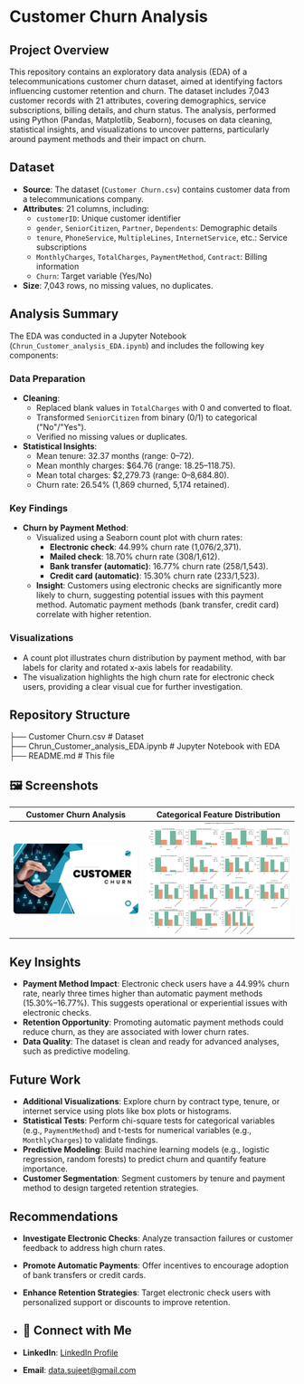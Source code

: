# Customer Churn Analysis

## Project Overview
This repository contains an exploratory data analysis (EDA) of a telecommunications customer churn dataset, aimed at identifying factors influencing customer retention and churn. The dataset includes 7,043 customer records with 21 attributes, covering demographics, service subscriptions, billing details, and churn status. The analysis, performed using Python (Pandas, Matplotlib, Seaborn), focuses on data cleaning, statistical insights, and visualizations to uncover patterns, particularly around payment methods and their impact on churn.

## Dataset
- **Source**: The dataset (`Customer Churn.csv`) contains customer data from a telecommunications company.
- **Attributes**: 21 columns, including:
  - `customerID`: Unique customer identifier
  - `gender`, `SeniorCitizen`, `Partner`, `Dependents`: Demographic details
  - `tenure`, `PhoneService`, `MultipleLines`, `InternetService`, etc.: Service subscriptions
  - `MonthlyCharges`, `TotalCharges`, `PaymentMethod`, `Contract`: Billing information
  - `Churn`: Target variable (Yes/No)
- **Size**: 7,043 rows, no missing values, no duplicates.

## Analysis Summary
The EDA was conducted in a Jupyter Notebook (`Chrun_Customer_analysis_EDA.ipynb`) and includes the following key components:

### Data Preparation
- **Cleaning**:
  - Replaced blank values in `TotalCharges` with 0 and converted to float.
  - Transformed `SeniorCitizen` from binary (0/1) to categorical ("No"/"Yes").
  - Verified no missing values or duplicates.
- **Statistical Insights**:
  - Mean tenure: 32.37 months (range: 0–72).
  - Mean monthly charges: $64.76 (range: $18.25–$118.75).
  - Mean total charges: $2,279.73 (range: $0–$8,684.80).
  - Churn rate: 26.54% (1,869 churned, 5,174 retained).

### Key Findings
- **Churn by Payment Method**:
  - Visualized using a Seaborn count plot with churn rates:
    - **Electronic check**: 44.99% churn rate (1,076/2,371).
    - **Mailed check**: 18.70% churn rate (308/1,612).
    - **Bank transfer (automatic)**: 16.77% churn rate (258/1,543).
    - **Credit card (automatic)**: 15.30% churn rate (233/1,523).
  - **Insight**: Customers using electronic checks are significantly more likely to churn, suggesting potential issues with this payment method. Automatic payment methods (bank transfer, credit card) correlate with higher retention.

### Visualizations
- A count plot illustrates churn distribution by payment method, with bar labels for clarity and rotated x-axis labels for readability.
- The visualization highlights the high churn rate for electronic check users, providing a clear visual cue for further investigation.

## Repository Structure
├── Customer Churn.csv              # Dataset <br>
├── Chrun_Customer_analysis_EDA.ipynb # Jupyter Notebook with EDA <br>
├── README.md                       # This file

## 🖼️ Screenshots

| Customer Churn Analysis | Categorical Feature Distribution |
|---------|-----------|
| ![Customer Churn Analysis](https://github.com/datasujeet/Customer_Churn_Analysis/blob/main/tca.png) | ![Categorical Feature Distribution](https://github.com/datasujeet/Customer_Churn_Analysis/blob/main/Subplots.png) 


## Key Insights
- **Payment Method Impact**: Electronic check users have a 44.99% churn rate, nearly three times higher than automatic payment methods (15.30%–16.77%). This suggests operational or experiential issues with electronic checks.
- **Retention Opportunity**: Promoting automatic payment methods could reduce churn, as they are associated with lower churn rates.
- **Data Quality**: The dataset is clean and ready for advanced analyses, such as predictive modeling.

## Future Work
- **Additional Visualizations**: Explore churn by contract type, tenure, or internet service using plots like box plots or histograms.
- **Statistical Tests**: Perform chi-square tests for categorical variables (e.g., `PaymentMethod`) and t-tests for numerical variables (e.g., `MonthlyCharges`) to validate findings.
- **Predictive Modeling**: Build machine learning models (e.g., logistic regression, random forests) to predict churn and quantify feature importance.
- **Customer Segmentation**: Segment customers by tenure and payment method to design targeted retention strategies.

## Recommendations
- **Investigate Electronic Checks**: Analyze transaction failures or customer feedback to address high churn rates.
- **Promote Automatic Payments**: Offer incentives to encourage adoption of bank transfers or credit cards.
- **Enhance Retention Strategies**: Target electronic check users with personalized support or discounts to improve retention.

- ## 🔗 Connect with Me

- **LinkedIn**: [LinkedIn Profile](https://www.linkedin.com/in/sujeetdatascience1/)
- **Email**: data.sujeet@gmail.com
